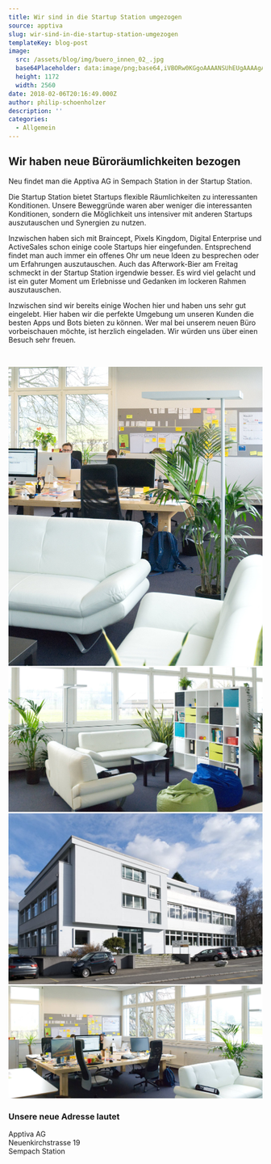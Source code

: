 ```yaml
---
title: Wir sind in die Startup Station umgezogen
source: apptiva
slug: wir-sind-in-die-startup-station-umgezogen
templateKey: blog-post
image:
  src: /assets/blog/img/buero_innen_02_.jpg
  base64Placeholder: data:image/png;base64,iVBORw0KGgoAAAANSUhEUgAAAAgAAAAECAIAAAA8r+mnAAAACXBIWXMAAAsTAAALEwEAmpwYAAAAb0lEQVR4nAFkAJv/AK+qmaafjKmikqelmaytqLW6t7K3sr7FvgDUzr7LysTK0M3o6eHc5Njn8Oj3/vXV3tYAf3duXVJIdm9mkZOVjJKIp7WqusfEa3xpAGJgaDUqJhMRFh4jNCUpLxMiHAAAKyMwN3yJNSbXI+QrAAAAAElFTkSuQmCC
  height: 1172
  width: 2560
date: 2018-02-06T20:16:49.000Z
author: philip-schoenholzer
description: ''
categories:
  - Allgemein
---
```


## Wir haben neue Büroräumlichkeiten bezogen

Neu findet man die Apptiva AG in Sempach Station in der Startup Station.

Die Startup Station bietet Startups flexible Räumlichkeiten zu interessanten Konditionen. Unsere Beweggründe waren aber weniger die interessanten Konditionen, sondern die Möglichkeit uns intensiver mit anderen Startups auszutauschen und Synergien zu nutzen.

Inzwischen haben sich mit Braincept, Pixels Kingdom, Digital Enterprise und ActiveSales schon einige coole Startups hier eingefunden. Entsprechend findet man auch immer ein offenes Ohr um neue Ideen zu besprechen oder um Erfahrungen auszutauschen. Auch das Afterwork-Bier am Freitag schmeckt in der Startup Station irgendwie besser. Es wird viel gelacht und ist ein guter Moment um Erlebnisse und Gedanken im lockeren Rahmen auszutauschen.

Inzwischen sind wir bereits einige Wochen hier und haben uns sehr gut eingelebt. Hier haben wir die perfekte Umgebung um unseren Kunden die besten Apps und Bots bieten zu können. Wer mal bei unserem neuen Büro vorbeischauen möchte, ist herzlich eingeladen. Wir würden uns über einen Besuch sehr freuen.

&nbsp;

<div className="flex [&>figure]:basis-60 flex-wrap gap-2">

![Blick durchs Büro](img/buero_innen_04.jpg)
![Unsere Wohlfühlecke](img/buero_innen_05.jpg)
![Gebäude](img/gebaeude.jpg)
![Unsere Arbeitsplätze](img/buero_innen_03.jpg)

</div>

### Unsere neue Adresse lautet

Apptiva AG<br/>
Neuenkirchstrasse 19<br/>
Sempach Station<br/>
